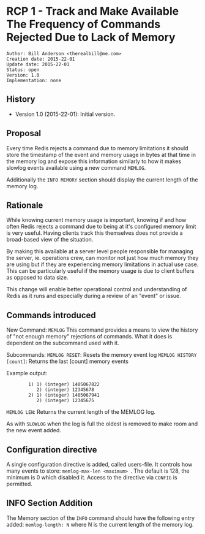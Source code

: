 RCP 1 - Track and Make Available The Frequency of Commands Rejected Due to Lack of Memory
===

```
Author: Bill Anderson <therealbill@me.com>
Creation date: 2015-22-01 
Update date: 2015-22-01 
Status: open
Version: 1.0
Implementation: none
```

History
---

* Version 1.0 (2015-22-01): Initial version.


Proposal 
---

Every time Redis rejects a command due to memory limitations it should store
the timestamp of the event and memory usage in bytes at that time in the
memory log and expose this information similarly to how it makes slowlog
events available using a new command `MEMLOG`.

Additionally the `INFO MEMORY` section should display the current length of
the memory log.


Rationale
---

While knowing current memory usage is important, knowing if and how often Redis
rejects a command due to being at it's configured memory limit is very useful. 
Having clients track this themselves does not provide a broad-based view of
the situation.

By making this available at a server level people responsible for managing the
server, ie. operations crew, can monitor not just how much memory they are
using but if they are experiencing memory limitations in actual use case. This
can be particularly useful if the memory usage is due to client buffers as
opposed to data size.

This change will enable better operational control and understanding of Redis
as it runs and especially during a review of an "event" or issue.

Commands introduced
---

New Command: `MEMLOG`
This command provides a means to view the history of "not enough memory"
rejections of commands. What it does is dependent on the subcommand used with it.

Subcommands: 
`MEMLOG RESET`: Resets the memory event log
`MEMLOG HISTORY [count]`: Returns the last [count] memory events

Example output:
```
		1) 1) (integer) 1405067822
		   2) (integer) 12345678
		2) 1) (integer) 1405067941
		   2) (integer) 12345675
```

`MEMLOG LEN`: Returns the current length of the MEMLOG log.

As with `SLOWLOG` when the log is full the oldest is removed to make room and
the new event added.


Configuration directive
---

A single configuration directive is added, called users-file. It controls how
many events to store: `memlog-max-len <maximum> `. The default is 128, the
minimum is 0 which disabled it. Access to the directive via `CONFIG` is
permitted.


INFO Section Addition
---

The Memory section of the `INFO` command should have the following entry
added:
`memlog-length: N` where N is the current length of the memory log.


